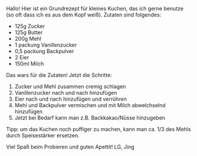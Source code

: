 Hallo!
Hier ist ein Grundrezept für kleines Kuchen, das ich gerne benutze (so oft dass ich es aus dem Kopf weiß). Zutaten sind folgendes: 
- 125g Zucker
- 125g Butter
- 200g Mehl
- 1 packung Vanillenzucker
- 0,5 packung Backpulver
- 2 Eier
- 150ml Milch

Das wars für die Zutaten! 
Jetzt die Schritte:
1. Zucker und Mehl zusammen cremig schlagen
2. Vanillenzucker nach und nach hinzufügen
3. Eier nach und nach hinzufügen und verrühren
4. Mehl und Backpulver vermischen und mit Milch abwelchselnd hinzufügen
5. Jetzt bei Bedarf kann man z.B. Backkakao/Nüsse hinzugeben

Tipp: um das Kuchen noch puffiger zu machen, kann man ca. 1/3 des Mehls durch Speisestärker ersetzen.

Viel Spaß beim Probieren und guten Apettit! LG, Jing 
